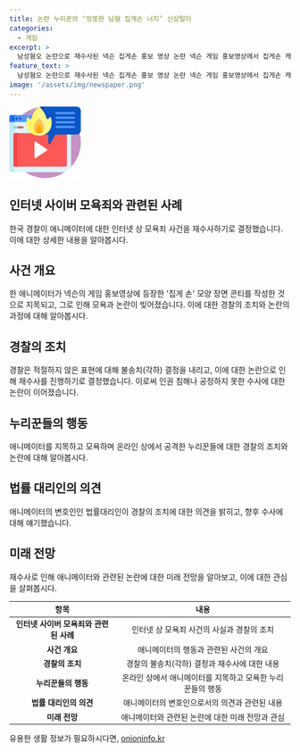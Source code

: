 ```yaml
---
title: 논란 누리꾼의 ‘엉뚱한 남혐 집게손 너지’ 신상털이
categories:
  - 게임
excerpt: >
  남성혐오 논란으로 재수사된 넥슨 집게손 홍보 영상 논란 넥슨 게임 홍보영상에서 집게손 캐릭터를 그린 애니메이터가 모욕당하며 경찰 수사를 받았다. 경찰의 불송치 결정에 논란이 일자, 서초경찰서는 재수사를 결정했다. 지난해 홍보영상 논란에서 A씨가 지목되었으나 사실은 40대 남성이었고 A씨는 엿보 이유로 고소장을 제출했다. 경찰의 결정에 대한 논란이 계속되며 법률대리인은 재수사 결정을 환영하고 향후 진행을 지켜볼 것이라고 말했다.
feature_text: >
  남성혐오 논란으로 재수사된 넥슨 집게손 홍보 영상 논란 넥슨 게임 홍보영상에서 집게손 캐릭터를 그린 애니메이터가 모욕당하며 경찰 수사를 받았다. 경찰의 불송치 결정에 논란이 일자, 서초경찰서는 재수사를 결정했다. 지난해 홍보영상 논란에서 A씨가 지목되었으나 사실은 40대 남성이었고 A씨는 엿보 이유로 고소장을 제출했다. 경찰의 결정에 대한 논란이 계속되며 법률대리인은 재수사 결정을 환영하고 향후 진행을 지켜볼 것이라고 말했다.
image: '/assets/img/newspaper.png'
---
```


<p><img src="/assets/img/news.png" alt="rentncar 속보" /></p>

<h2 data-ke-size="size26">인터넷 사이버 모욕죄와 관련된 사례</h2>

<p data-ke-size="size16">한국 경찰이 애니메이터에 대한 인터넷 상 모욕죄 사건을 재수사하기로 결정했습니다. 이에 대한 상세한 내용을 알아봅시다.</p>

<h2 data-ke-size="size26">사건 개요</h2>

<p data-ke-size="size16">한 애니메이터가 넥슨의 게임 홍보영상에 등장한 '집게 손' 모양 장면 콘티를 작성한 것으로 지목되고, 그로 인해 모욕과 논란이 빚어졌습니다. 이에 대한 경찰의 조치와 논란의 과정에 대해 알아봅시다.</p>

<h2 data-ke-size="size26">경찰의 조치</h2>

<p data-ke-size="size16">경찰은 적절하지 않은 표현에 대해 불송치(각하) 결정을 내리고, 이에 대한 논란으로 인해 재수사를 진행하기로 결정했습니다. 이로써 인권 침해나 공정하지 못한 수사에 대한 논란이 이어졌습니다.</p>

<h2 data-ke-size="size26">누리꾼들의 행동</h2>

<p data-ke-size="size16">애니메이터를 지목하고 모욕하며 온라인 상에서 공격한 누리꾼들에 대한 경찰의 조치와 논란에 대해 알아봅시다.</p>

<h2 data-ke-size="size26">법률 대리인의 의견</h2>

<p data-ke-size="size16">애니메이터의 변호인인 법률대리인이 경찰의 조치에 대한 의견을 밝히고, 향후 수사에 대해 얘기했습니다.</p>

<h2 data-ke-size="size26">미래 전망</h2>

<p data-ke-size="size16">재수사로 인해 애니메이터와 관련된 논란에 대한 미래 전망을 알아보고, 이에 대한 관심을 살펴봅시다.</p>

<table>
<thead>
<tr>
<th style="text-align: center;">항목</th>
<th style="text-align: center;">내용</th>
</tr>
</thead>
<tbody>
<tr>
<td style="text-align: center; height: 17px;"><b>인터넷 사이버 모욕죄와 관련된 사례</b></td>
<td style="text-align: center;">인터넷 상 모욕죄 사건의 사실과 경찰의 조치</td>
</tr>
<tr>
<td style="text-align: center; height: 17px;"><b>사건 개요</b></td>
<td style="text-align: center;">애니메이터의 행동과 관련된 사건의 개요</td>
</tr>
<tr>
<td style="text-align: center; height: 17px;"><b>경찰의 조치</b></td>
<td style="text-align: center;">경찰의 불송치(각하) 결정과 재수사에 대한 내용</td>
</tr>
<tr>
<td style="text-align: center; height: 17px;"><b>누리꾼들의 행동</b></td>
<td style="text-align: center;">온라인 상에서 애니메이터를 지목하고 모욕한 누리꾼들의 행동</td>
</tr>
<tr>
<td style="text-align: center; height: 17px;"><b>법률 대리인의 의견</b></td>
<td style="text-align: center;">애니메이터의 변호인으로서의 의견과 관련된 내용</td>
</tr>
<tr>
<td style="text-align: center; height: 17px;"><b>미래 전망</b></td>
<td style="text-align: center;">애니메이터와 관련된 논란에 대한 미래 전망과 관심</td>
</tr>
</tbody>
</table>
유용한 생활 정보가 필요하시다면, <a href="https://onioninfo.kr" rel="dofollow">onioninfo.kr</a>


